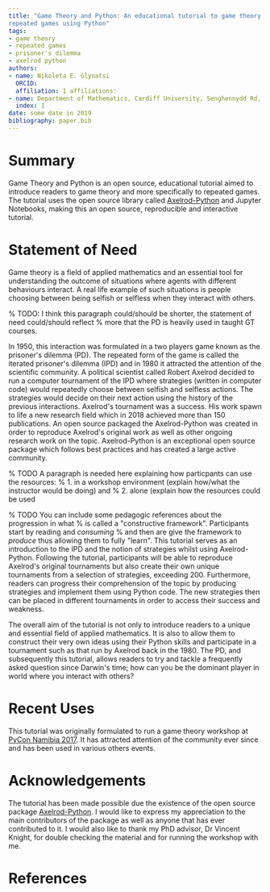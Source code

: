 ```yaml
---
title: "Game Theory and Python: An educational tutorial to game theory and
repeated games using Python"
tags:
- game theory
- repeated games
- prisoner's dilemma
- axelrod python
authors:
- name: Nikoleta E. Glynatsi
  ORCID: 
  affiliation: 1 affiliations:
- name: Department of Mathematics, Cardiff University, Senghennydd Rd, Cardiff CF24 4AG
  index: 1 
date: some date in 2019
bibliography: paper.bib
---
```


# Summary

Game Theory and Python is an open source, educational tutorial aimed to
introduce readers to game theory and more specifically to repeated games. The
tutorial uses the open source library called [Axelrod-Python](https://github.com/Axelrod-Python/Axelrod)
and Jupyter Notebooks, making this an open source, reproducible and
interactive tutorial.

# Statement of Need

Game theory is a field of applied mathematics and an essential tool for
understanding the outcome of situations where agents with different behaviours
interact. A real life example of such situations is people choosing between being
selfish or selfless when they interact with others.

% TODO: I think this paragraph could/should be shorter, the statement of need could/should reflect 
% more that the PD is heavily used in taught GT courses.

In 1950, this interaction was formulated in a two players game known as the
prisoner's dilemma (PD). The repeated form of the game is called the iterated
prisoner's dilemma (IPD) and in 1980 it attracted the attention of the scientific
community. A political scientist called Robert Axelrod decided to run a computer tournament
of the IPD where strategies (written in computer code) would repeatedly choose between
selfish and selfless actions. The strategies would decide on their next action using
the history of the previous interactions. Axelrod's tournament was a success.
His work spawn to life a new research field which in 2018 achieved more than 150
publications.
An open source packaged the Axelrod-Python was created in order to reproduce
Axelrod's original work as well as other ongoing research work on the topic. Axelrod-Python
is an exceptional open source package which follows best practices and has created
a large active community.

% TODO A paragraph is needed here explaining how particpants can use the resources:
% 1. in a workshop environment (explain how/what the instructor would be doing) and 
% 2. alone (explain how the resources could be used


% TODO You can include some pedagogic references about the progression in what 
% is called a "constructive framework". Participants start by reading and *consuming*
% and then are give the framework to *produce* thus allowing them to fully "learn".
This tutorial serves as an introduction to the IPD and the notion of strategies
whilst using Axelrod-Python. Following the tutorial, participants will be able to
reproduce  Axelrod's original tournaments but also create their own unique
tournaments from a selection of strategies, exceeding 200. Furthermore, readers
can progress their comprehension of the topic by producing strategies and implement 
them using Python code.
The new strategies then can be placed in different tournaments in order to
access their success and weakness.

The overall aim of the tutorial is not only to introduce readers to a unique and
essential field of applied mathematics. It is also to allow them to construct
their very own ideas using their Python skills and participate in a
tournament such as that run by Axelrod back in the 1980. The PD, and
subsequently this tutorial, allows readers to try and tackle a frequently
asked question since Darwin's time; how can you be the dominant
player in world where you interact with others?

# Recent Uses

This tutorial was originally formulated to run a game theory workshop at
[PyCon Namibia 2017](https://na.pycon.org/pycon-namibia-2017/).
It has attracted attention of the community ever since and has been used in various
others events.

# Acknowledgements

The tutorial has been made possible due the existence of the open source package
[Axelrod-Python](https://github.com/Axelrod-Python/Axelrod).
I would like to express my appreciation to the main contributors of
the package as well as anyone that has ever contributed to it.
I would also like to thank my PhD advisor, Dr Vincent Knight, for double checking
the material and for running the workshop with me.

# References
